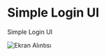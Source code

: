 # Simple Login UI

Simple Login UI

![Ekran Alıntısı](https://github.com/BilalSevinc16/Simple_Login_UI/assets/146417248/8ee07de4-e26b-436f-b02e-547829045e40)
